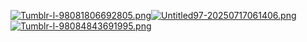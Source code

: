 [![Tumblr-l-98081806692805.png](https://i.postimg.cc/c47qrJPX/Tumblr-l-98081806692805.png)](https://postimg.cc/vcm2KGYV)[![Untitled97-20250717061406.png](https://i.postimg.cc/QMbvSnj5/Untitled97-20250717061406.png)](https://postimg.cc/1g8W3Bn5)[![Tumblr-l-98084843691995.png](https://i.postimg.cc/P5dgZjjh/Tumblr-l-98084843691995.png)](https://postimg.cc/sv0Hdbx0)